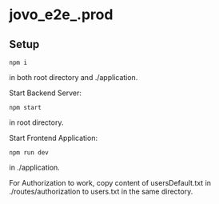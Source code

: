 # jovo_e2e_.prod

## Setup
```shell
npm i
```
in both root directory and ./application. 

Start Backend Server: 
```shell
npm start
```
in root directory.

Start Frontend Application:
```shell
npm run dev
```
in ./application.

For Authorization to work, copy content of usersDefault.txt in ./routes/authorization to users.txt in the same directory.

